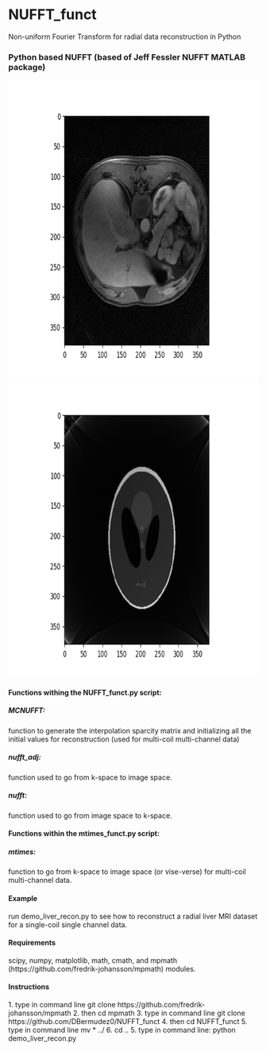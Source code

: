 # NUFFT_funct
Non-uniform Fourier Transform for radial data reconstruction in Python
<h3> Python based NUFFT (based of Jeff Fessler NUFFT MATLAB package)</h3>
  <img src ="Full_sampled_liver_recon.png" width="800" height="600" />
  
  <img src="Full_sampled(phantom).png" width="800" height="600" />


<h4> Functions withing the NUFFT_funct.py script: </h4>
<h5> MCNUFFT:</h5> function to generate the interpolation sparcity matrix and initializing all the initial values for reconstruction (used for multi-coil multi-channel data)
<h5> nufft_adj:</h5> function used to go from k-space to image space.
<h5> nufft:</h5> function used to go from image space to k-space.

<h4> Functions within the mtimes_funct.py script: </h4>
<h5> mtimes:</h5> function to go from k-space to image space (or vise-verse) for multi-coil multi-channel data.

<h4> Example </h4>
run demo_liver_recon.py to see how to reconstruct a radial liver MRI dataset for a single-coil single channel data.

<h4> Requirements </h4>
scipy, numpy, matplotlib, math, cmath, and mpmath (https://github.com/fredrik-johansson/mpmath) modules.

<h4> Instructions </h4>
1. type in command line git clone https://github.com/fredrik-johansson/mpmath
2. then cd mpmath
3. type in command line git clone https://github.com/DBermudez0/NUFFT_funct
4. then cd NUFFT_funct
5. type in command line mv * ../
6. cd ..
5. type in command line: python demo_liver_recon.py

